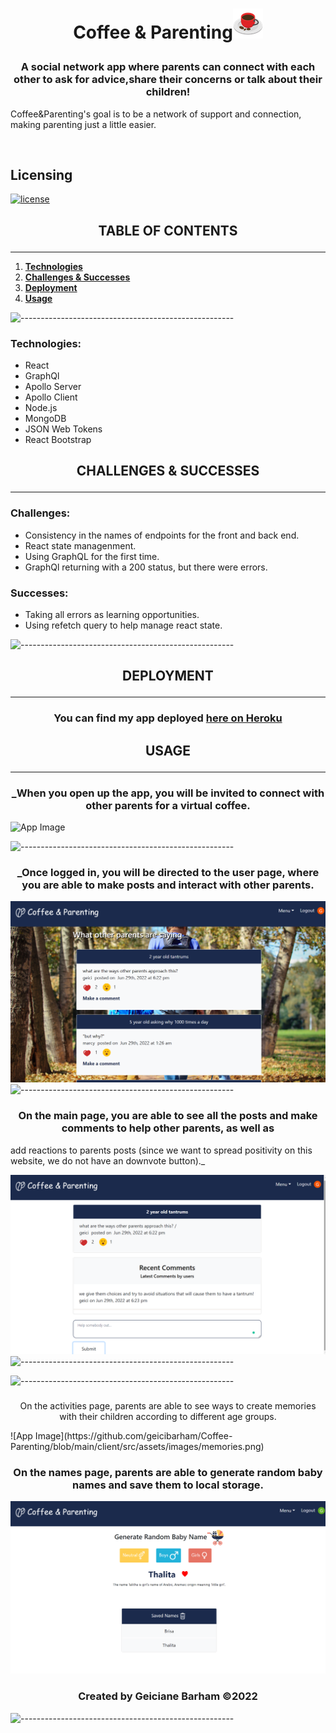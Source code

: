 # <p align="center">**Coffee & Parenting**![App Image](./client/src/assets/images/coffee.png) </p>

### <p align="center">A social network app where parents can connect with each other to ask for advice,share their concerns or talk about their children!
  
 Coffee&Parenting's goal is to be a network of support and connection, making parenting just a little easier.
  </p><br>

## Licensing

[![license](https://img.shields.io/badge/license-MIT-success)](https://opensource.org/licenses/MIT)
## <p align="center">**TABLE OF CONTENTS**</p>
***
1. **[Technologies](#technologies)**
2. **[Challenges & Successes](#challengessuccesses)**
3. **[Deployment](#deployment)**
4.  **[Usage](#usage)**


![-----------------------------------------------------](https://raw.githubusercontent.com/andreasbm/readme/master/assets/lines/rainbow.png)


### Technologies:
* React
* GraphQl
* Apollo Server
* Apollo Client
* Node.js
* MongoDB
* JSON Web Tokens
* React Bootstrap

## <p align="center">**CHALLENGES & SUCCESSES**</p>
***
### Challenges:
* Consistency in the names of endpoints for the front and back end.
* React state managenment.
* Using GraphQL for the first time.
* GraphQl returning with a 200 status, but there were errors.

### Successes:
* Taking all errors as learning opportunities.
* Using refetch query to help manage react state.


![-----------------------------------------------------](https://raw.githubusercontent.com/andreasbm/readme/master/assets/lines/rainbow.png)

## <p align="center">**DEPLOYMENT**</p>
***
### <p align="center">You can find my app deployed **[here on Heroku](https://salty-shelf-69418.herokuapp.com)**</p>


## <p align="center">**USAGE**</p>
***
### <p align="center">_When you open up the app, you will be invited to connect with other parents for a virtual coffee.</p>
![App Image](https://github.com/geicibarham/Coffee-Parenting/blob/main/client/src/assets/images/coffee-parenting.png)

![-----------------------------------------------------](https://raw.githubusercontent.com/andreasbm/readme/master/assets/lines/rainbow.png)


### <p align="center">_Once logged in, you will be directed to the user page, where you are able to make posts and interact with other parents.
![App Image](https://github.com/geicibarham/Coffee-Parenting/blob/main/client/src/assets/images/main.png)
![-----------------------------------------------------](https://raw.githubusercontent.com/andreasbm/readme/master/assets/lines/rainbow.png)

### <p align="center">On the main page, you are able to see all the posts and make comments to help other parents, as well as 
  add reactions to parents posts (since we want to spread positivity on this website, we do not have an downvote button)._</p>

![App Image](https://github.com/geicibarham/Coffee-Parenting/blob/main/client/src/assets/images/single.png)
![-----------------------------------------------------](https://raw.githubusercontent.com/andreasbm/readme/master/assets/lines/rainbow.png) 

![-----------------------------------------------------](https://raw.githubusercontent.com/andreasbm/readme/master/assets/lines/rainbow.png) 
### 
<p align="center">On the activities page, parents are able to see ways to create memories with their children according to different age groups.</p>
![App Image](https://github.com/geicibarham/Coffee-Parenting/blob/main/client/src/assets/images/memories.png)

### <p align="center">On the names page, parents are able to generate random baby names and save them to local storage.</p>
![App Image](https://github.com/geicibarham/Coffee-Parenting/blob/main/client/src/assets/images/names.png)


### <p align="center">Created by Geiciane Barham ©2022<p>
![-----------------------------------------------------](https://raw.githubusercontent.com/andreasbm/readme/master/assets/lines/rainbow.png)
